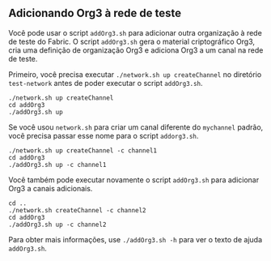 ## Adicionando Org3 à rede de teste

Você pode usar o script `addOrg3.sh` para adicionar outra organização à rede de teste do Fabric. O script `addOrg3.sh` gera o material criptográfico Org3, cria uma definição de organização Org3 e adiciona Org3 a um canal na rede de teste.

Primeiro, você precisa executar `./network.sh up createChannel` no diretório `test-network` antes de poder executar o script `addOrg3.sh`.

```
./network.sh up createChannel
cd addOrg3
./addOrg3.sh up
```

Se você usou `network.sh` para criar um canal diferente do `mychannel` padrão, você precisa passar esse nome para o script `addorg3.sh`.
```
./network.sh up createChannel -c channel1
cd addOrg3
./addOrg3.sh up -c channel1
```

Você também pode executar novamente o script `addOrg3.sh` para adicionar Org3 a canais adicionais.
```
cd ..
./network.sh createChannel -c channel2
cd addOrg3
./addOrg3.sh up -c channel2
```

Para obter mais informações, use `./addOrg3.sh -h` para ver o texto de ajuda `addOrg3.sh`.
